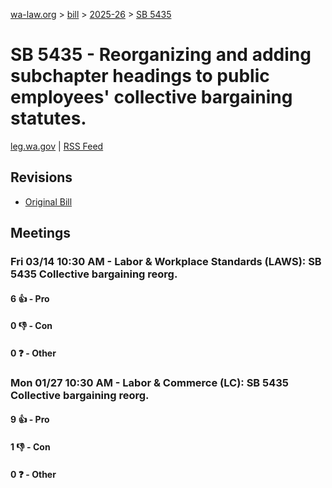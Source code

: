 [wa-law.org](/) > [bill](/bill/) > [2025-26](/bill/2025-26/) > [SB 5435](/bill/2025-26/sb/5435/)

# SB 5435 - Reorganizing and adding subchapter headings to public employees' collective bargaining statutes.
[leg.wa.gov](https://app.leg.wa.gov/billsummary?BillNumber=5435&Year=2025&Initiative=false) | [RSS Feed](./rss.xml)

## Revisions
* [Original Bill](1/)

## Meetings
### Fri 03/14 10:30 AM - Labor & Workplace Standards (LAWS): SB 5435 Collective bargaining reorg.
#### 6 👍 - Pro

#### 0 👎 - Con

#### 0 ❓ - Other

### Mon 01/27 10:30 AM - Labor & Commerce (LC): SB 5435 Collective bargaining reorg.
#### 9 👍 - Pro

#### 1 👎 - Con

#### 0 ❓ - Other
